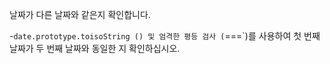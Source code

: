 날짜가 다른 날짜와 같은지 확인합니다.

-`date.prototype.toisoString () 및 엄격한 평등 검사 (`===`)를 사용하여 첫 번째 날짜가 두 번째 날짜와 동일한 지 확인하십시오.